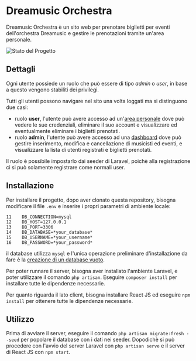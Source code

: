 # Dreamusic Orchestra
Dreamusic Orchestra è un sito web per prenotare biglietti per eventi dell'orchestra Dreamusic e gestire le prenotazioni tramite un'area personale. 

![Stato del Progetto](https://img.shields.io/badge/Stato-Completato-blue)
## Dettagli
Ogni utente possiede un ruolo che può essere di tipo *admin* o *user*, in base a questo vengono stabiliti dei privilegi.

Tutti gli utenti possono navigare nel sito una volta loggati ma si distinguono due casi:

* ruolo **user**, l'utente può avere accesso ad un'<ins>area personale</ins> dove può vedere le sue credenziali, eliminare il suo account e visualizzare ed eventualmente eliminare i biglietti prenotati.
* ruolo **admin**, l'utente può avere accesso ad una <ins>dashboard</ins> dove può gestire inserimento, modifica e cancellazione di musicisti ed eventi, e visualizzare la lista di utenti registrati e biglietti prenotati.

Il ruolo è possibile impostarlo dai seeder di Laravel, poichè alla registrazione ci si può solamente registrare come normali user.

## Installazione

Per installare il progetto, dopo aver clonato questa repository, bisogna modificare il file `.env` e inserire i propri parametri di ambiente locale:

```
11    DB_CONNECTION=mysql
12    DB_HOST=127.0.0.1
13    DB_PORT=3306
14    DB_DATABASE=*your_database*
15    DB_USERNAME=*your_username*
16    DB_PASSWORD=*your_password*
```
il database utilizza `mysql` e l'unica operazione preliminare d'installazione da fare è la <ins>creazione di un database vuoto</ins>.

Per poter runnare il server, bisogna aver installato l'ambiente Laravel, e poter utilizzare il comando `php artisan`.
Eseguire `composer install` per installare tutte le dipendenze necessarie.

Per quanto riguarda il lato client, bisogna installare React JS ed eseguire `npm install` per ottenere tutte le dipendenze necessarie.

## Utilizzo

Prima di avviare il server, eseguire il comando `php artisan migrate:fresh --seed` per popolare il database con i dati nei seeder.
Dopodichè si può procedere con l'avvio del server Laravel con `php artisan serve` e il server di React JS con `npm start`.